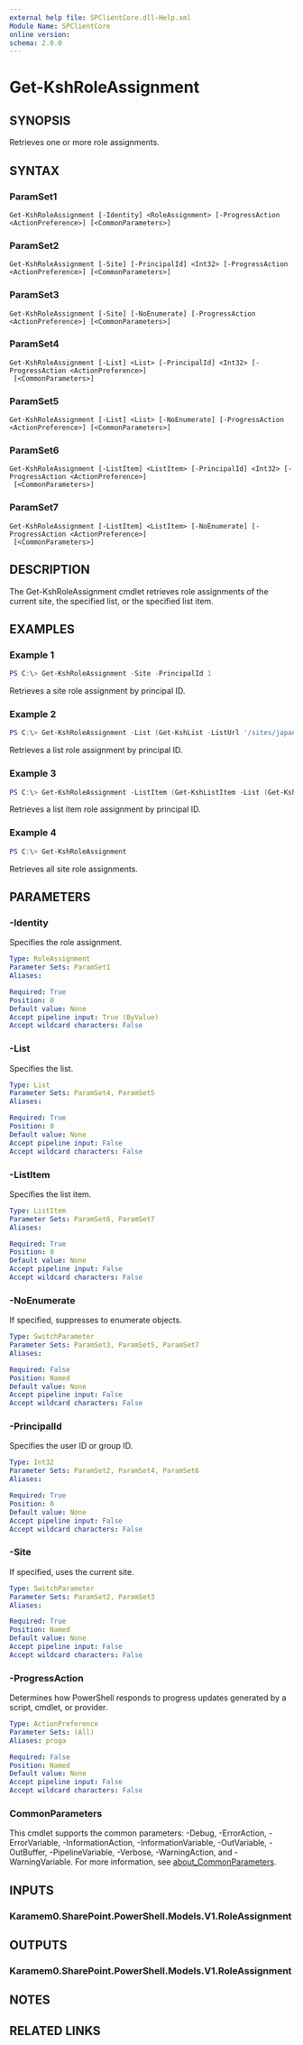 ```yaml
---
external help file: SPClientCore.dll-Help.xml
Module Name: SPClientCore
online version:
schema: 2.0.0
---
```


# Get-KshRoleAssignment

## SYNOPSIS
Retrieves one or more role assignments.

## SYNTAX

### ParamSet1
```
Get-KshRoleAssignment [-Identity] <RoleAssignment> [-ProgressAction <ActionPreference>] [<CommonParameters>]
```

### ParamSet2
```
Get-KshRoleAssignment [-Site] [-PrincipalId] <Int32> [-ProgressAction <ActionPreference>] [<CommonParameters>]
```

### ParamSet3
```
Get-KshRoleAssignment [-Site] [-NoEnumerate] [-ProgressAction <ActionPreference>] [<CommonParameters>]
```

### ParamSet4
```
Get-KshRoleAssignment [-List] <List> [-PrincipalId] <Int32> [-ProgressAction <ActionPreference>]
 [<CommonParameters>]
```

### ParamSet5
```
Get-KshRoleAssignment [-List] <List> [-NoEnumerate] [-ProgressAction <ActionPreference>] [<CommonParameters>]
```

### ParamSet6
```
Get-KshRoleAssignment [-ListItem] <ListItem> [-PrincipalId] <Int32> [-ProgressAction <ActionPreference>]
 [<CommonParameters>]
```

### ParamSet7
```
Get-KshRoleAssignment [-ListItem] <ListItem> [-NoEnumerate] [-ProgressAction <ActionPreference>]
 [<CommonParameters>]
```

## DESCRIPTION
The Get-KshRoleAssignment cmdlet retrieves role assignments of the current site, the specified list, or the specified list item.

## EXAMPLES

### Example 1
```powershell
PS C:\> Get-KshRoleAssignment -Site -PrincipalId 1
```

Retrieves a site role assignment by principal ID.

### Example 2
```powershell
PS C:\> Get-KshRoleAssignment -List (Get-KshList -ListUrl '/sites/japan/hr/Announcements') -PrincipalId 1
```

Retrieves a list role assignment by principal ID.

### Example 3
```powershell
PS C:\> Get-KshRoleAssignment -ListItem (Get-KshListItem -List (Get-KshList -ListUrl '/sites/japan/hr/Announcements') -ItemId 1) -PrincipalId 1
```

Retrieves a list item role assignment by principal ID.

### Example 4
```powershell
PS C:\> Get-KshRoleAssignment
```

Retrieves all site role assignments.

## PARAMETERS

### -Identity
Specifies the role assignment.

```yaml
Type: RoleAssignment
Parameter Sets: ParamSet1
Aliases:

Required: True
Position: 0
Default value: None
Accept pipeline input: True (ByValue)
Accept wildcard characters: False
```

### -List
Specifies the list.

```yaml
Type: List
Parameter Sets: ParamSet4, ParamSet5
Aliases:

Required: True
Position: 0
Default value: None
Accept pipeline input: False
Accept wildcard characters: False
```

### -ListItem
Specifies the list item.

```yaml
Type: ListItem
Parameter Sets: ParamSet6, ParamSet7
Aliases:

Required: True
Position: 0
Default value: None
Accept pipeline input: False
Accept wildcard characters: False
```

### -NoEnumerate
If specified, suppresses to enumerate objects.

```yaml
Type: SwitchParameter
Parameter Sets: ParamSet3, ParamSet5, ParamSet7
Aliases:

Required: False
Position: Named
Default value: None
Accept pipeline input: False
Accept wildcard characters: False
```

### -PrincipalId
Specifies the user ID or group ID.

```yaml
Type: Int32
Parameter Sets: ParamSet2, ParamSet4, ParamSet6
Aliases:

Required: True
Position: 0
Default value: None
Accept pipeline input: False
Accept wildcard characters: False
```

### -Site
If specified, uses the current site.

```yaml
Type: SwitchParameter
Parameter Sets: ParamSet2, ParamSet3
Aliases:

Required: True
Position: Named
Default value: None
Accept pipeline input: False
Accept wildcard characters: False
```

### -ProgressAction
Determines how PowerShell responds to progress updates generated by a script, cmdlet, or provider.

```yaml
Type: ActionPreference
Parameter Sets: (All)
Aliases: proga

Required: False
Position: Named
Default value: None
Accept pipeline input: False
Accept wildcard characters: False
```

### CommonParameters
This cmdlet supports the common parameters: -Debug, -ErrorAction, -ErrorVariable, -InformationAction, -InformationVariable, -OutVariable, -OutBuffer, -PipelineVariable, -Verbose, -WarningAction, and -WarningVariable. For more information, see [about_CommonParameters](http://go.microsoft.com/fwlink/?LinkID=113216).

## INPUTS

### Karamem0.SharePoint.PowerShell.Models.V1.RoleAssignment

## OUTPUTS

### Karamem0.SharePoint.PowerShell.Models.V1.RoleAssignment

## NOTES

## RELATED LINKS
